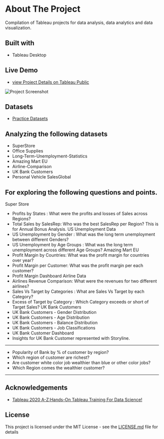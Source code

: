 # About The Project
Compilation of Tableau projects for data analysis, data analytics and data visualization.

## Built with
+ Tableau Desktop

## Live Demo
+ [view Project Details on Tableau Public](https://public.tableau.com/profile/phonethiriyadana#!/vizhome/Tableau2020A-ZHands-OnTableauTrainingForDataScienceProjects/Tableau2020A-ZHands-OnTableauTrainingForDataScienceProjects)

![Project Screenshot](https://raw.githubusercontent.com/ptyadana/Tableau_2020_A-Z_Hands-On/master/screenshot.png)


## Datasets
+ [Practice Datasets](https://www.superdatascience.com/pages/tableau)

## Analyzing the following datasets
+ SuperStore
+ Office Supplies
+ Long-Term-Unemployment-Statistics
+ Amazing Mart EU
+ Airline-Comparison
+ UK Bank Customers
+ Personal Vehicle SalesGlobal

## For exploring the following questions and points.
Super Store
+ Profits by States : What were the profits and losses of Sales across Regions? 
+ Total Sales by SalesRep: Who was the best SalesRep per Region? This is for Annual Bonus Analysis.
US Unemployment Data
+ US Unemployment by Gender : What was the long term unemployment between different Genders?
+ US Unemployment by Age Groups : What was the long term unemployment across different Age Groups?
Amazing Mart EU 
+ Profit Margin by Countries: What was the profit margin for countries over year?
+ Profit Margin per Customer: What was the profit margin per each customer?
+ Profit Margin Dashboard
Airline Data
+ Airlines Revenue Comparison: What were the revenues for two different airlines?
+ Sales Vs Target by Categories : What are Sales Vs Target by each Category?
+ Excess of Target by Category : Which Category exceeds or short of Target Sales?
UK Bank Customers
+ UK Bank Customers - Gender Distribution
+ UK Bank Customers - Age Distribution
+ UK Bank Customers - Balance Distribution
+ UK Bank Customers - Job Classifications
+ UK Bank Customer Dashboard
+ Insights for UK Bank Customer represented with Storyline.
----
+ Popularity of Bank by % of customer by region?
+ Which region of customer are richest?
+ Are customer white color job wealthier than blue or other color jobs?
+ Which Region comes the wealthier customer?
----




## Acknowledgements
+ [Tableau 2020 A-Z:Hands-On Tableau Training For Data Science!](https://www.udemy.com/course/tableau10/)

## License
This project is licensed under the MIT License - see the [LICENSE.md](LICENSE.md) file for details

